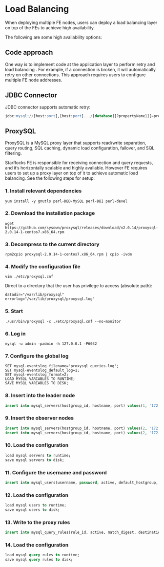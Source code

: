 # Load Balancing

When deploying multiple FE nodes, users can deploy a load balancing layer on top of the  FEs to achieve high availability.

The following are some high availability options:

## Code approach

One way is to implement code at the application layer to perform retry and load balancing . For example, if a connection is broken, it will automatically retry on other connections. This approach requires users to configure multiple FE node addresses.

## JDBC Connector

JDBC connector supports automatic retry:

~~~sql
jdbc:mysql://[host:port],[host:port].../[database][?propertyName1][=propertyValue1][&propertyName2][=propertyValue2]...
~~~

## ProxySQL

ProxySQL is a MySQL proxy layer that supports read/write separation, query routing, SQL caching, dynamic load configuration, failover, and SQL filtering.

StarRocks FE is responsible for receiving connection and query requests, and it’s horizontally scalable and highly available. However FE requires users to set up a proxy layer on top of it to achieve automatic load balancing. See the following steps for setup:

### 1. Install relevant dependencies

~~~shell
yum install -y gnutls perl-DBD-MySQL perl-DBI perl-devel
~~~

### 2. Download the installation package

~~~shell
wget https://github.com/sysown/proxysql/releases/download/v2.0.14/proxysql-2.0.14-1-centos7.x86_64.rpm
~~~

### 3. Decompress to the current directory

~~~shell
rpm2cpio proxysql-2.0.14-1-centos7.x86_64.rpm | cpio -ivdm
~~~

### 4. Modify the configuration file

~~~shell
vim ./etc/proxysql.cnf 
~~~

Direct to a directory that the user has privilege to access (absolute path):

~~~vim
datadir="/var/lib/proxysql"
errorlog="/var/lib/proxysql/proxysql.log"
~~~

### 5. Start

~~~shell
./usr/bin/proxysql -c ./etc/proxysql.cnf --no-monitor
~~~

### 6. Log in

~~~shell
mysql -u admin -padmin -h 127.0.0.1 -P6032
~~~

### 7. Configure the global log

~~~shell
SET mysql-eventslog_filename='proxysql_queries.log';
SET mysql-eventslog_default_log=1;
SET mysql-eventslog_format=2;
LOAD MYSQL VARIABLES TO RUNTIME;
SAVE MYSQL VARIABLES TO DISK;
~~~

### 8. Insert into the leader node

~~~sql
insert into mysql_servers(hostgroup_id, hostname, port) values(1, '172.26.92.139', 8533);
~~~

### 9. Insert the observer nodes

~~~sql
insert into mysql_servers(hostgroup_id, hostname, port) values(2, '172.26.34.139', 9931);
insert into mysql_servers(hostgroup_id, hostname, port) values(2, '172.26.34.140', 9931);
~~~

### 10. Load the configuration

~~~sql
load mysql servers to runtime;
save mysql servers to disk;
~~~

### 11. Configure the username and password

~~~sql
insert into mysql_users(username, password, active, default_hostgroup, backend, frontend) values('root', '*94BDCEBE19083CE2A1F959FD02F964C7AF4CFC29', 1, 1, 1, 1);
~~~

### 12. Load the configuration

~~~sql
load mysql users to runtime; 
save mysql users to disk;
~~~

### 13. Write to the proxy rules

~~~sql
insert into mysql_query_rules(rule_id, active, match_digest, destination_hostgroup, mirror_hostgroup, apply) values(1, 1, '.', 1, 2, 1);
~~~

### 14. Load the configuration

~~~sql
load mysql query rules to runtime; 
save mysql query rules to disk;
~~~
